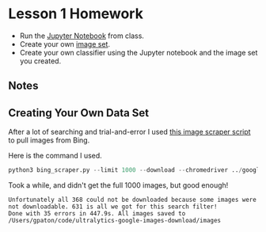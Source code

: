 # Lesson 1 Homework

* Run the [Jupyter Notebook](https://github.com/fastai/course-v3/blob/master/nbs/dl1/lesson1-pets.ipynb) from class.
* Create your own [image set](https://forums.fast.ai/t/tips-for-building-large-image-datasets/26688).
* Create your own classifier using the Jupyter notebook and the image set you created.

## Notes

## Creating Your Own Data Set

After a lot of searching and trial-and-error I used [this image scraper script](https://github.com/ultralytics/google-images-download) to pull images from Bing.

Here is the command I used.

```python
python3 bing_scraper.py --limit 1000 --download --chromedriver ../google-images-download/chromedriver --url 'https://www.bing.com/images/search?q=saint%20bernard'
```

Took a while, and didn't get the full 1000 images, but good enough!

```
Unfortunately all 368 could not be downloaded because some images were not downloadable. 631 is all we got for this search filter!
Done with 35 errors in 447.9s. All images saved to /Users/gpaton/code/ultralytics-google-images-download/images
```

